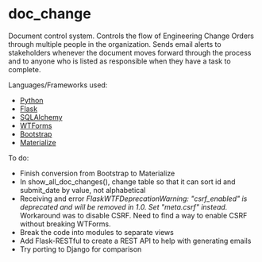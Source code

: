 # doc_change
Document control system. Controls the flow of Engineering Change Orders through multiple people in the organization. Sends email alerts to stakeholders whenever the document moves forward through the process and to anyone who is listed as responsible when they have a task to complete.

Languages/Frameworks used:
* [Python](https://www.python.org/)
* [Flask](http://flask.pocoo.org/)
* [SQLAlchemy](https://www.sqlalchemy.org/)
* [WTForms](https://wtforms.readthedocs.io/)
* [Bootstrap](https://getbootstrap.com/)
* [Materialize](https://materializecss.com/)

To do:
* Finish conversion from Bootstrap to Materialize
* In show_all_doc_changes(), change table so that it can sort id and submit_date by value, not alphabetical
* Receiving and error *FlaskWTFDeprecationWarning: "csrf_enabled" is deprecated and will be removed in 1.0. Set "meta.csrf" instead.* Workaround was to disable CSRF. Need to find a way to enable CSRF without breaking WTForms.
* Break the code into modules to separate views
* Add Flask-RESTful to create a REST API to help with generating emails
* Try porting to Django for comparison
